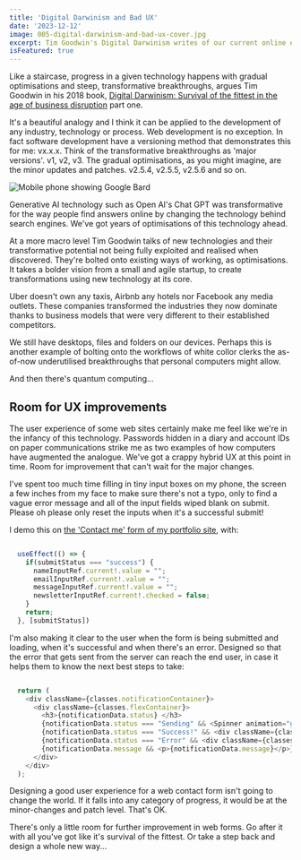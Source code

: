 ```yaml
---
title: 'Digital Darwinism and Bad UX'
date: '2023-12-12'
image: 005-digital-darwinism-and-bad-ux-cover.jpg
excerpt: Tim Goodwin's Digital Darwinism writes of our current online ecosystem as something in its infancy, destined for fundamental change. This is validated with terrible UX.
isFeatured: true
---
```


Like a staircase, progress in a given technology happens with gradual optimisations and steep, transformative breakthroughs, argues Tim Goodwin in his 2018 book, [Digital Darwinism: Survival of the fittest in the age of business disruption](https://digitaldarwinism.shop/) part one. 

It's a beautiful analogy and I think it can be applied to the development of any industry, technology or process. Web development is no exception. In fact software development have a versioning method that demonstrates this for me: vx.x.x. Think of the transformative breakthroughs as 'major versions'. v1, v2, v3. The gradual optimisations, as you might imagine, are the minor updates and patches. v2.5.4, v2.5.5, v2.5.6 and so on. 

![Mobile phone showing Google Bard](chat-gpt-bard.jpg)

Generative AI technology such as Open AI's Chat GPT was transformative for the way people find answers online by changing the technology behind search engines. We've got years of optimisations of this technology ahead. 

At a more macro level Tim Goodwin talks of new technologies and their transformative potential not being fully exploited and realised when discovered. They're bolted onto existing ways of working, as optimisations. It takes a bolder vision from a small and agile startup, to create transformations using new technology at its core. 

Uber doesn't own any taxis, Airbnb any hotels nor Facebook any media outlets. These companies transformed the industries they now dominate thanks to business models that were very different to their established competitors. 

We still have desktops, files and folders on our devices. Perhaps this is another example of bolting onto the workflows of white collor clerks the as-of-now underutilised breakthroughs that personal computers might allow. 

And then there's quantum computing...

## Room for UX improvements

The user experience of some web sites certainly make me feel like we're in the infancy of this technology. Passwords hidden in a diary and account IDs on paper communications strike me as two examples of how computers have augmented the analogue. We've got a crappy hybrid UX at this point in time. Room for improvement that can't wait for the major changes. 

I've spent too much time filling in tiny input boxes on my phone, the screen a few inches from my face to make sure there's not a typo, only to find a vague error message and all of the input fields wiped blank on submit. Please oh please only reset the inputs when it's a successful submit!

I demo this on [the 'Contact me' form of my portfolio site](https://tim-cavey-portfolio.vercel.app/#contact), with: 

```js

  useEffect(() => {
    if(submitStatus === "success") {
      nameInputRef.current!.value = "";
      emailInputRef.current!.value = "";
      messageInputRef.current!.value = "";
      newsletterInputRef.current!.checked = false;
    }
    return;
  }, [submitStatus])

```

I'm also making it clear to the user when the form is being submitted and loading, when it's successful and when there's an error. Designed so that the error that gets sent from the server can reach the end user, in case it helps them to know the next best steps to take:

```js

  return (
    <div className={classes.notificationContainer}>
      <div className={classes.flexContainer}>
        <h3>{notificationData.status} </h3>
        {notificationData.status === "Sending" && <Spinner animation="grow" variant="light" />}
        {notificationData.status === "Success!" && <div className={classes.iconContainer}><Image width={50} height={50} src={tickIcon} alt="Success"/></div>}
        {notificationData.status === "Error" && <div className={classes.iconContainer}><Image width={50} height={50} src={crossIcon} alt="Error"/></div>}
        {notificationData.message && <p>{notificationData.message}</p>}
      </div>
    </div>
  );

```

Designing a good user experience for a web contact form isn't going to change the world. If it falls into any category of progress, it would be at the minor-changes and patch level. That's OK. 

There's only a little room for further improvement in web forms. Go after it with all you've got like it's survival of the fittest. Or take a step back and design a whole new way...

